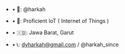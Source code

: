 - •	🧑: @harkah

- •	🤖: Proficient IoT ( Internet of Things )

- •	🇮🇩: Jawa Barat, Garut

- •	📞: dyharkah@gmail.com / @harkah_since
